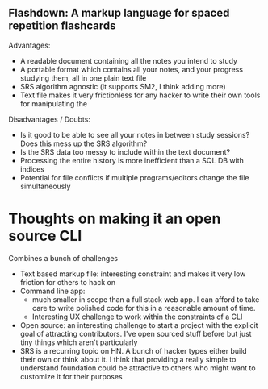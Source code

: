 ## Flashdown: A markup language for spaced repetition flashcards

Advantages:

- A readable document containing all the notes you intend to study
- A portable format which contains all your notes, and your progress studying them, all in one plain text file
- SRS algorithm agnostic (it supports SM2, I think adding more)
- Text file makes it very frictionless for any hacker to write their own tools for manipulating the

Disadvantages / Doubts:

- Is it good to be able to see all your notes in between study sessions? Does this mess up the SRS algorithm?
- Is the SRS data too messy to include within the text document?
- Processing the entire history is more inefficient than a SQL DB with indices
- Potential for file conflicts if multiple programs/editors change the file simultaneously

# Thoughts on making it an open source CLI

Combines a bunch of challenges

- Text based markup file: interesting constraint and makes it very low friction for others to hack on
- Command line app:
  - much smaller in scope than a full stack web app. I can afford to take care to write polished code for this in a reasonable amount of time.
  - Interesting UX challenge to work within the constraints of a CLI
- Open source: an interesting challenge to start a project with the explicit goal of attracting contributors. I've open sourced stuff before but just tiny things which aren't particularly
- SRS is a recurring topic on HN. A bunch of hacker types either build their own or think about it. I think that providing a really simple to understand foundation could be attractive to others who might want to customize it for their purposes

